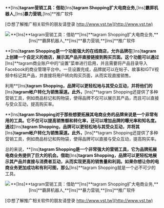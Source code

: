 **[Ins]**tagram营销工具：借助**[Ins]**tagram Shopping扩大电商业务,**[Ins]**霸屏机器人,**[Ins]**暴力营销,**[Ins]**推广软件

[😍想了解推广相关软件的朋友请登录 http://www.vst.tw](http://www.vst.tw)

 <center><img src="https://vst.tw/MP4/tuiguang/png/2.png" alt="**[Ins]**tagram营销工具：借助**[Ins]**tagram Shopping扩大电商业务,**[Ins]**霸屏机器人,**[Ins]**暴力营销,**[Ins]**推广软件"></center>

**[Ins]**tagram Shopping是一个功能强大的在线商店，允许品牌在**[Ins]**tagram上创建一个自定义的商店，展示其产品并直接链接到购买页面。这个功能可以通过**[Ins]**tagram商业账户中的“设置”菜单进行启用，并且需要将产品目录导入Facebook的商业管理平台中。一旦设置完成，品牌就可以在帖子、故事和IGTV视频中标记其产品，并直接将用户转向购买页面，从而实现直接销售。

利用**[Ins]**tagram Shopping，品牌可以更轻松地与其受众互动，并将他们的**[Ins]**tagram帐户转化为销售渠道。此外，**[Ins]**tagram Shopping还提供了多种营销工具，例如商品标记和购物袋，使得品牌不仅可以展示其产品，而且可以直接与受众互动，提高购买率。

**[Ins]**tagram Shopping对于那些想要拓展其电商业务的品牌来说是一个非常有用的工具。它不仅可以提高销售额和转化率，还可以增加品牌的曝光率和知名度。通过**[Ins]**tagram Shopping，品牌可以更轻松地与其受众互动，并将其**[Ins]**tagram帐户转化为销售渠道。此外，**[Ins]**tagram Shopping还提供了多种营销工具，例如商品标记和购物袋，使得品牌可以直接与受众互动，提高购买率。

总的来说，**[Ins]**tagram Shopping是一个非常强大的营销工具，它为品牌拓展电商业务提供了巨大的机会。借助**[Ins]**tagram Shopping，品牌可以更轻松地展示其产品并直接与消费者互动，从而实现更高的销售量和利润。如果你想让你的电商业务更加成功和有利可图，那么**[Ins]**tagram Shopping就是一个必不可少的工具。

 <center><img src="https://vst.tw/MP4/tuiguang/png/0.png" alt="**[Ins]**tagram营销工具：借助**[Ins]**tagram Shopping扩大电商业务,**[Ins]**霸屏机器人,**[Ins]**暴力营销,**[Ins]**推广软件"></center>

[😍想了解推广相关软件的朋友请登录 http://www.vst.tw](http://www.vst.tw)



